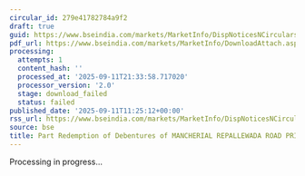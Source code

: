 ```yaml
---
circular_id: 279e41782784a9f2
draft: true
guid: https://www.bseindia.com/markets/MarketInfo/DispNoticesNCirculars.aspx?Noticeid={92A25ADD-AE89-40F0-A864-BFCE1A9CD635}&noticeno=20250911-26&dt=09/11/2025&icount=26&totcount=91&flag=0
pdf_url: https://www.bseindia.com/markets/MarketInfo/DownloadAttach.aspx?id=20250911-26&attachedId=
processing:
  attempts: 1
  content_hash: ''
  processed_at: '2025-09-11T21:33:58.717020'
  processor_version: '2.0'
  stage: download_failed
  status: failed
published_date: '2025-09-11T11:25:12+00:00'
rss_url: https://www.bseindia.com/markets/MarketInfo/DispNoticesNCirculars.aspx?Noticeid={92A25ADD-AE89-40F0-A864-BFCE1A9CD635}&noticeno=20250911-26&dt=09/11/2025&icount=26&totcount=91&flag=0
source: bse
title: Part Redemption of Debentures of MANCHERIAL REPALLEWADA ROAD PRIVATE LIMITED
---
```


Processing in progress...